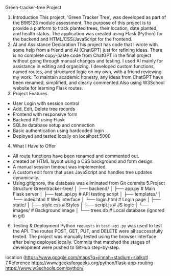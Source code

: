 Green-tracker-tree Project

1. Introduction
This project, 'Green Tracker Tree', was developed as part of the B9IS123 module assessment. The purpose of this project is to provide a platform to track planted trees, their location, date planted, and health status. The application was created using Flask (Python) for the backend and HTML/CSS/JavaScript for the frontend.
2. AI and Assistance Declaration 
This project has code that I wrote with some help from a friend and AI (ChatGPT) just for refining ideas. There is no complete copy-paste code from ChatGPT in the final project without going through manual changes and testing. I used AI mainly for assistance in editing and organizing. I developed custom functions, named routes, and structured logic on my own, with a friend reviewing my work. To maintain academic honesty, any ideas from ChatGPT have been renamed, simplified, and clearly commented.Also using W3School website for learning Flask routes.
 3. Project Features
- User Login with session control
- Add, Edit, Delete tree records
- Frontend with responsive form
- Backend API using Flask
- SQLite database setup and connection
- Basic authentication using hardcoded login
- Deployed and tested locally on localhost:5000



4. What I Have to Offer
- All route functions have been renamed and commented out.
 - created an HTML layout using a CSS background and form design.
- A manual session timeout was implemented.
- A custom edit form that uses JavaScript and handles tree updates dynamically.
- Using.gitignore, the database was eliminated from Git commits
5.Project Structure
Greentracker-tree/
│
├── backend/
│ ├── app.py # Main Flask server
│ ├── test_api.py # API testing script
│
├── templates/
│ └── index.html # Web interface
│ └── login.html # Login page
│
├── static/
│ ├── style.css # Styles
│ ├── script.js # JS logic
│ └── images/ # Background image
│
└── trees.db # Local database (ignored in git)
6. Testing & Deployment
Python `requests` in `test_api.py` was used to test the API. The routes POST, GET, PUT, and DELETE were all successfully tested.
The project was manually tested using the browser interface after being deployed locally.
Commits that matched the stages of development were pushed to GitHub step-by-step.




location 
(https://www.google.com/maps?q=jinnah+stadium+sialkot)
7.Reference
https://www.geeksforgeeks.org/python/flask-app-routing
https://www.w3schools.com/python/

